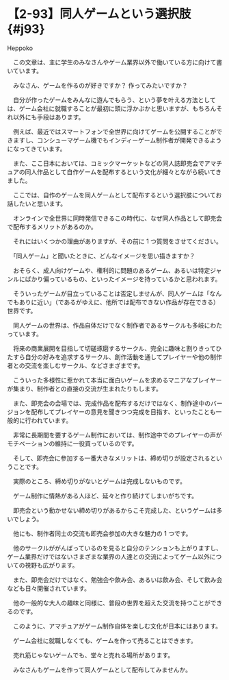 # 【2-93】同人ゲームという選択肢{#j93}

<div class="author">Heppoko</div>

　この文章は、主に学生のみなさんやゲーム業界以外で働いている方に向けて書いています。

　みなさん、ゲームを作るのが好きですか？ 作ってみたいですか？

　自分が作ったゲームをみんなに遊んでもらう、という夢を叶える方法としては、ゲーム会社に就職することが最初に頭に浮かぶかと思いますが、もちろんそれ以外にも手段はあります。

　例えば、最近ではスマートフォンで全世界に向けてゲームを公開することができますし、コンシューマゲーム機でもインディーゲーム制作者が開発できるようになってきています。

　また、ここ日本においては、コミックマーケットなどの同人誌即売会でアマチュアの同人作品として自作ゲームを配布するという文化が細々とながら続いてきました。

　ここでは、自作のゲームを同人ゲームとして配布するという選択肢についてお話したいと思います。

　オンラインで全世界に同時発信できるこの時代に、なぜ同人作品として即売会で配布するメリットがあるのか。

　それにはいくつかの理由がありますが、その前に 1 つ質問をさせてください。

　「同人ゲーム」と聞いたときに、どんなイメージを思い描きますか？

　おそらく、成人向けゲームや、権利的に問題のあるゲーム、あるいは特定ジャンルにばかり偏っているもの、といったイメージを持っているかと思われます。

　そういったゲームが目立っていることは否定しませんが、同人ゲームは「なんでもありに近い」（であるがゆえに、他所では配布できない作品が存在できる）世界です。

　同人ゲームの世界は、作品自体だけでなく制作者であるサークルも多岐にわたっています。

　将来の商業展開を目指して切磋琢磨するサークル、完全に趣味と割りきってひたすら自分の好みを追求するサークル、創作活動を通してプレイヤーや他の制作者との交流を楽しむサークル、などさまざまです。

　こういった多様性に惹かれて本当に面白いゲームを求めるマニアなプレイヤーが集まり、制作者との直接の交流が生まれたりもします。

　また、即売会の会場では、完成作品を配布するだけではなく、制作途中のバージョンを配布してプレイヤーの意見を聞きつつ完成を目指す、といったことも一般的に行われています。

　非常に長期間を要するゲーム制作においては、制作途中でのプレイヤーの声がモチベーションの維持に一役買っているのです。

　そして、即売会に参加する一番大きなメリットは、締め切りが設定されるということです。

　実際のところ、締め切りがないとゲームは完成しないものです。

　ゲーム制作に情熱がある人ほど、延々と作り続けてしまいがちです。

　即売会という動かせない締め切りがあるからこそ完成した、というゲームは多いでしょう。

　他にも、制作者同士の交流も即売会参加の大きな魅力の 1 つです。

　他のサークルががんばっているのを見ると自分のテンションも上がりますし、ゲーム業界だけではないさまざまな業界の人達との交流によってゲーム以外についての視野も広がります。

　また、即売会だけではなく、勉強会や飲み会、あるいは飲み会、そして飲み会なども日々開催されています。

　他の一般的な大人の趣味と同様に、普段の世界を超えた交流を持つことができるのです。

　このように、アマチュアがゲーム制作自体を楽しむ文化が日本にはあります。

　ゲーム会社に就職しなくても、ゲームを作って売ることはできます。

　売れ筋じゃないゲームでも、堂々と売れる場所があります。

　みなさんもゲームを作って同人ゲームとして配布してみませんか。
